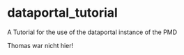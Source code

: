 # dataportal_tutorial
A Tutorial for the use of the dataportal instance of the PMD

Thomas war nicht hier!
